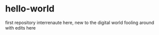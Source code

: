 # hello-world
first repository
interrenaute here, new to the digital world
fooling around with edits here
